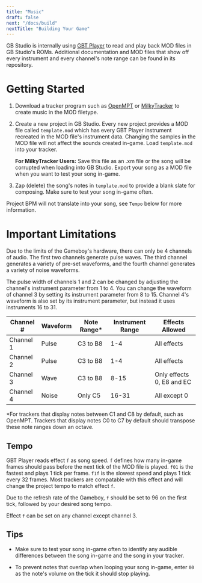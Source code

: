 ```yaml
---
title: "Music"
draft: false
next: "/docs/build"
nextTitle: "Building Your Game"
---
```


GB Studio is internally using [GBT Player](https://github.com/AntonioND/gbt-player) to read and play back MOD files in GB Studio's ROMs. Additional documentation and MOD files that show off every instrument and every channel's note range can be found in its repository.

# Getting Started

1. Download a tracker program such as [OpenMPT](https://openmpt.org/) or [MilkyTracker](https://milkytracker.titandemo.org/) to create music in the MOD filetype.

2. Create a new project in GB Studio. Every new project provides a MOD file called `template.mod` which has every GBT Player instrument recreated in the MOD file's instrument data. Changing the samples in the MOD file will not affect the sounds created in-game. Load `template.mod` into your tracker.

    **For MilkyTracker Users:** Save this file as an .xm file or the song will be corrupted when loading into GB Studio. Export your song as a MOD file when you want to test your song in-game.

3. Zap (delete) the song's notes in `template.mod` to provide a blank slate for composing. Make sure to test your song in-game often.

Project BPM will not translate into your song, see `Tempo` below for more information.

# Important Limitations

Due to the limits of the Gameboy's hardware, there can only be 4 channels of audio. The first two channels generate pulse waves. The third channel generates a variety of pre-set waveforms, and the fourth channel generates a variety of noise waveforms. 

The pulse width of channels 1 and 2 can be changed by adjusting the channel's instrument parameter from 1 to 4. You can change the waveform of channel 3 by setting its instrument parameter from 8 to 15. Channel 4's waveform is also set by its instrument parameter, but instead it uses instruments 16 to 31.

Channel # | Waveform | Note Range* | Instrument Range | Effects Allowed
---------- | ---------- | ---------- | ---------- | ----------
Channel 1 | Pulse | C3 to B8 | 1-4 | All effects
Channel 2 | Pulse | C3 to B8 | 1-4 | All effects
Channel 3 | Wave | C3 to B8 | 8-15 | Only effects 0, E8 and EC
Channel 4 | Noise | Only C5 | 16-31 | All except 0

*For trackers that display notes between C1 and C8 by default, such as OpenMPT. Trackers that display notes C0 to C7 by default should transpose these note ranges down an octave.

## Tempo

GBT Player reads effect ``f`` as song speed. ``f`` defines how many in-game frames should pass before the next tick of the MOD file is played. ``f01`` is the fastest and plays 1 tick per frame. ``f1f`` is the slowest speed and plays 1 tick every 32 frames. Most trackers are compatable with this effect and will change the project tempo to match effect ``f``.

Due to the refresh rate of the Gameboy, ``f`` should be set to 96 on the first tick, followed by your desired song tempo.

Effect ``f`` can be set on any channel except channel 3.

## Tips

* Make sure to test your song in-game often to identify any audible differences between the song in-game and the song in your tracker.

* To prevent notes that overlap when looping your song in-game, enter `00` as the note's volume on the tick it should stop playing.
